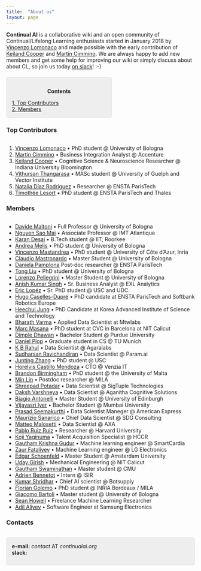 ```yaml
---
title:  "About us"
layout: page
---
```


**Continual AI** is a collaborative wiki and an open community of Continual/Lifelong Learning enthusiasts started in January 2018 by [Vincenzo Lomonaco](http://vincenzolomonaco.com) and made possible with the early contribution of [Keiland Cooper](http://kwcooper.xyz) and [Martin Cimmino](https://www.linkedin.com/in/martin-cimmino-23a87086/). We are always happy to add new members and get some help for improving our wiki or simply discuss about about CL, so join us today [on slack](https://continualai.herokuapp.com/)! :-)

<div style="background: rgba(0,0,0,0.06) none repeat scroll 0% 0%; border: 1px solid rgb(222, 222, 222); padding: 1em; border-radius: 5px; margin-top:20px; max-width: 50%">
	<p style="text-align: center;"><strong>Contents</strong></p>
	<p style="text-align: left; margin-bottom: 0px;">	
		<a href="#top_contributors">1. Top Contributors</a><br>
		<a href="#members">2. Members</a>
	</p>
</div>


<a name="top-contributors"></a>
<h3 id="contributors" style="margin-bottom:30px">Top Contributors</h3>

 1. [Vincenzo Lomonaco](http://vincenzolomonaco.com) &bull; PhD student @ University of Bologna
 2. [Martin Cimmino](https://www.linkedin.com/in/martin-cimmino-23a87086/) &bull; Business Integration Analyst @ Accenture
 3. [Keiland Cooper](http://kwcooper.xyz) &bull; Cognitive Science & Neuroscience Researcher @ Indiana University Bloomington
 4. [Vithursan Thangarasa](https://embedding.ai/) &bull; MASc student @ University of Guelph and Vector Institute
 5. [Natalia Díaz Rodríguez](https://about.me/NataliaDiazRodriguez) &bull; Researcher @ ENSTA ParisTech
 6. [Timothée Lesort](https://scholar.google.com/citations?user=5NttkuoAAAAJ&hl=en) &bull; PhD student @ ENSTA ParisTech and Thales

<a name="members"></a>
<h3 id="members" style="margin-bottom:30px">Members</h3>

 - [Davide Maltoni](https://www.unibo.it/sitoweb/davide.maltoni/) &bull; Full Professor @ University of Bologna
 - [Nguyen Sao Mai](http://nguyensmai.free.fr/Home.html) &bull; Associate Professor @ IMT Atlantique
 - [Karan Desai](https://www.linkedin.com/in/karan-desai-050b68bb/) &bull; B.Tech student @ IIT, Roorkee
 - [Andrea Melis](https://www.unibo.it/sitoweb/a.melis) &bull; PhD student @ University of Bologna
 - [Vincenzo Mastandrea](https://scholar.google.it/citations?user=zNgK7qUAAAAJ&hl=it) &bull; PhD student @ University of Côte d’Azur, Inria
 - [Claudio Mastronardo](https://www.linkedin.com/in/claudio-mastronardo-aa44b7154/) &bull; Master Student @ University of Bologna
 - [Daniela Pamplona](https://www.researchgate.net/profile/Daniela_Pamplona) Post-doc researcher @ ENSTA ParisTech
 - [Tong Liu](https://www.unibo.it/sitoweb/t.liu) &bull; PhD student @ University of Bologna
 - [Lorenzo Pellegrini]() &bull; Master Student @ University of Bologna
 - [Anish Kumar Singh](https://www.linkedin.com/in/anish-kumar-singh-724a7290/) &bull; Sr. Business Analyst @ EXL Analytics
 - [Eric Lopéz](https://citius.usc.es/equipo/investigadores-en-formacion/eric-lopez-lopez) &bull; Sr. PhD student @ USC and UDC.
 - [Hugo Caselles-Dupré](https://www.linkedin.com/in/hugo-caselles-dupré-733591107/) &bull; PhD candidate at ENSTA ParisTech and Softbank Robotics Europe
 - [Heechul Jung](https://sites.google.com/site/pooh8210/) &bull; PhD Candidate at Korea Advanced Institute of Science and Technology
 - [Bharath Varma](https://www.linkedin.com/in/bharath-varma-12294889/) &bull; Applied Data Scientist at Mtwlabs
 - [Marc Masana](https://mmasana.github.io/) &bull; PhD student at CVC in Barcelona at NIT Calicut
 - [Dimple Dhawan](https://www.linkedin.com/in/dhawandimple/) &bull; Bachelor Student @ Purdue University
 - [Daniel Plop](https://www.linkedin.com/in/plopd/) &bull; Graduate student in CS @ TU Munich
 - [K B Rahul](http://kb-rahul.github.io/) &bull; Data Scientist @ Agaralabs
 - [Sudharsan Ravichandiran](https://www.linkedin.com/in/sudharsan1396/) &bull; Data Scientist @ Param.ai
 - [Junting Zhang](https://www.linkedin.com/in/juntingzhang/) &bull; PhD student @ USC
 - [Horelvis Castillo Mendoza](http://venzia.es/) &bull; CTO @ Venzia IT
 - [Brandon Birmingham](http://brandbir.com/) &bull; PhD student @ the University of Malta
 - [Min Lin](https://mila.quebec/en/person/min-lin/) &bull; Postdoc researcher @ MILA
 - [Shreepad Potadar](https://www.linkedin.com/in/shreepad-potadar-85579782/) &bull; Data Scientist @ SigTuple Technologies
 - [Daksh Varshneya](https://www.linkedin.com/in/dakshvar/) &bull; Data Scientist @ Aganitha Cognitive Solutions
 - [Biagio Antonelli](https://www.linkedin.com/in/biagio-antonelli/) &bull; Master Student @ University of Edinburgh
 - [Vijayasri Iyer](https://www.linkedin.com/in/vijayasriiyer/) &bull; Bachelor Student @ Mumbai University
 - [Prasad Seemakurthi](https://www.linkedin.com/in/pseemakurthi/) &bull; Data Scientist Maneger @ American Express
 - [Maurizio Sanarico](https://www.linkedin.com/in/maurizio-sanarico-17918b47/?locale=en_US) &bull; Chief Data Scientist @ SDG Consulting
 - [Matteo Malosetti](https://www.linkedin.com/in/matteo-malosetti-20376570/) &bull; Data Scientist @ AXA
 - [Pablo Ruiz Ruiz](https://www.linkedin.com/in/pabloruizruiz/?locale=en_US) &bull; Researcher @ Harvard University
 - [Koji Yaginuma](https://www.linkedin.com/in/koji-yaginuma-a1298a7a/) &bull; Talent Acquisition Specialist @ HCCR
 - [Gautham Krishna Gudur](https://www.linkedin.com/in/gauthamkrishna-g/) &bull; Machine learning engineer @ SmartCardia
 - [Zaur Fataliyev](https://scholar.google.co.kr/citations?user=ITHa_ZAAAAAJ&hl=en) &bull; Machine Learning engineer @ LG Electronics
 - [Edgar Schoenfeld](https://www.linkedin.com/in/edgar-schoenfeld-4b259412b/) &bull; Master Student @ Amsterdam University
 - [Uday Girish](https://udaygirish.wixsite.com/udaygirish) &bull; Mechanical Engineering @ NIT Calicut
 - [Gautham Swaminathan](https://www.facebook.com/gautham.swaminathan.12) &bull; Master student @ CMU
 - [Adrien Bennetot](https://www.linkedin.com/in/adrien-bennetot-344613121) &bull; Intern @ ISIR
 - [Kumar Shridhar](http://kumar-shridhar.github.io/) &bull; Chief AI scientist @ Botsupply
 - [Florian Golemo](http://fgolemo.github.io/) &bull; PhD student @ INRIA Bordeaux / MILA
 - [Giacomo Bartoli](https://www.linkedin.com/in/giacomobartolism/) &bull; Master student @ University of Bologna
 - [Sean Howell](https://www.linkedin.com/in/sean-howell-32393844/) &bull; Freelance Machine Learning Researcher 
 - [Adil Aliyev](https://www.linkedin.com/in/adilaliyev/) &bull; Software Engineer at Samsung Electronics

<a href="#contacts"></a>
<h3 style="margin-bottom:30px;" id="contacts">Contacts</h3>

<p style="background: rgba(0,0,0,0.06) none repeat scroll 0% 0%; border: 1px solid rgb(222, 222, 222); padding: 1em; border-radius: 5px; padding-bottom: 41px;">
	<strong>e-mail:</strong> <em>contact</em> AT <em>continualai.org</em><br>
	<strong style="float:left">slack:</strong> <span style="margin-top: 3px; margin-left: 10px; float:left"><script async defer src="https://continualai.herokuapp.com/slackin.js"></script></span>
</p>
